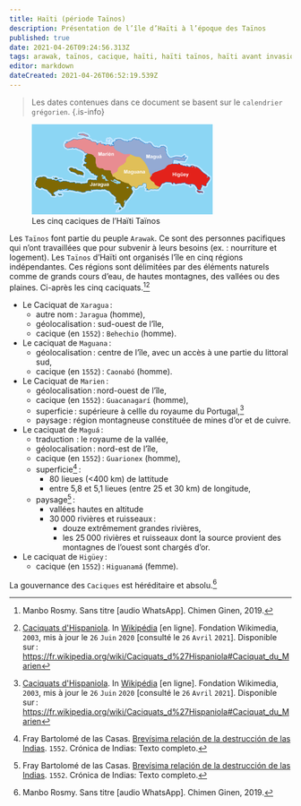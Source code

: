 ```yaml
---
title: Haïti (période Taïnos)
description: Présentation de l’île d’Haïti à l’époque des Taïnos
published: true
date: 2021-04-26T09:24:56.313Z
tags: arawak, taïnos, cacique, haïti, haïti taïnos, haïti avant invasion européenne, avant les invasions européennes, géographie d’haïti, marien, cacique d’haïti, jaragua, higüey, maguá, maguana, marién
editor: markdown
dateCreated: 2021-04-26T06:52:19.539Z
---
```


> Les dates contenues dans ce document se basent sur le `calendrier grégorien`.
{.is-info}

<figure class="image image-style-align-right image_resized" style="width: 64%;"><img src="/images/geography/island/haïti/caciques-de-haïti_domaine-public.png"><figcaption>Les cinq caciques de l’Haïti Taïnos</figcaption></figure>

Les `Taïnos` font partie du peuple `Arawak`. Ce sont des personnes pacifiques qui n’ont travaillées que pour subvenir à leurs besoins (ex. : nourriture et logement).
Les `Taïnos` d’Haïti ont organisés l’île en cinq régions indépendantes. Ces régions sont délimitées par des éléments naturels comme de grands cours d’eau, de hautes montagnes, des vallées ou des plaines. Ci-après les cinq caciquats.[^1][^3]
* Le Caciquat de `Xaragua` :
   * autre nom : `Jaragua` (homme),
   * géolocalisation : sud-ouest de l’île,
   * cacique (en `1552`) : `Behechio` (homme).
* Le caciquat de `Maguana` :
   * géolocalisation : centre de l’île, avec un accès à une partie du littoral sud,
   * cacique (en `1552`) : `Caonabó` (homme).
* Le Caciquat de `Marien` :
   * géolocalisation : nord-ouest de  l’île,
   * cacique (en `1552`) : `Guacanagarí` (homme),
   * superficie : supérieure à cellle du royaume du Portugal,[^3]
   * paysage : région montagneuse constituée de mines d’or et de cuivre.
* Le caciquat de `Maguá` :
   * traduction  : le royaume de la vallée,
   * géolocalisation : nord-est de l’île,
   * cacique (en `1552`) : `Guarionex` (homme),
   * superficie[^5] :
      * 80 lieues (<400 km) de lattitude
      * entre 5,8 et 5,1 lieues (entre 25 et 30 km) de longitude,
   * paysage[^5] :
      * vallées hautes en altitude
      * 30 000 rivières et ruisseaux :
         * douze extrêmement grandes rivières,
         * les 25 000 rivières et ruisseaux dont la source provient des montagnes de l’ouest sont chargés d’or.
* Le caciquat de `Higüey` :
   * cacique (en `1552`) : `Higuanamá` (femme).


La gouvernance des `Caciques` est héréditaire et absolu.[^1]

[^1]: Manbo Rosmy. Sans titre [audio WhatsApp]. Chimen Ginen, 2019.

[^3]: [Caciquats d'Hispaniola](https://fr.wikipedia.org/wiki/Caciquats_d%27Hispaniola#Caciquat_du_Marien). In [Wikipédia](https://wikipedia.org) [en ligne]. Fondation Wikimedia, `2003`, mis à jour le `26` `Juin` `2020` [consulté le `26` `Avril` `2021`]. Disponible sur : https://fr.wikipedia.org/wiki/Caciquats_d%27Hispaniola#Caciquat_du_Marien

[^5]: Fray Bartolomé de las Casas. [Brevísima relación de la destrucción de las Indias](http://archive.wikiwix.com/cache/index2.php?url=http%3A%2F%2Fwww.ciudadseva.com%2Ftextos%2Fotros%2Fbrevisi.htm). `1552`. Crónica de Indias: Texto completo.
